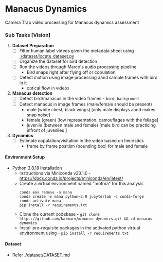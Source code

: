 # Manacus Dynamics 
Camera Trap video processing for Manacus dynamics assessment


### Sub Tasks [Vision]
1. **Dataset Preparation**
    - [ ] Filter human label videos given the metadata sheet using [./dataset/locate_dataset.py](./dataset/locate_dataset.py)
    - [ ] Organize the dataset for bird detection
    - [ ] Run the videos through Marco's audio processing pipeline
        - Bird snaps right after flying off or copulation
    - [ ] Detect motion using image processing aand sample frames with bird in it
        - optical flow in videos
2. **Manacus detection**
    - [ ] Detect bird/manacus in the video frames - `bird`, `background`
    - [ ] Detect manacus in image frames (male/female should be present)
        - male (white chest, black wings) [only male displays aand makes snap noise]
        - female (green) [low representation, camouflages with the foliage]
        - juvenile (between male and female) [male bird can be practicing infront of juveniles ]
3. **Dynamics**
    - [ ] Estimate copulation/visitation in the video based on heuristics
        - frame by frame position (bounding box) for male and female


#### Environment Setup

- Python 3.8.18 Installation
  - Instructions via Miniconda v23.1.0 - https://docs.conda.io/projects/miniconda/en/latest/
  - Create a virtual environment named "mothra" for this analysis
    ```
    conda env remove -n mana
    conda create -n mana python=3.9 jupyterlab -c conda-forge
    conda activate mana
    pip install -r requirements.txt
    ```
  - Clone the current codebase - `git clone https://github.com/karmarv/manacus-dynamics.git && cd manacus-dynamics`
  - Install pre-requisite packages in the activated python virtual environment using - `pip install -r requirements.txt`

#### Dataset
- Refer [./dataset/DATASET.md](./dataset/DATASET.md)